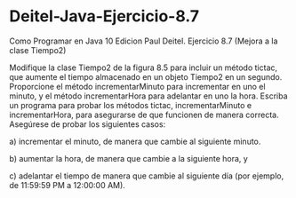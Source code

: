 # Deitel-Java-Ejercicio-8.7
Como Programar en Java 10 Edicion Paul Deitel. Ejercicio 8.7 (Mejora a la clase Tiempo2)

Modifique la clase Tiempo2 de la figura 8.5 para incluir un método tictac, que aumente el tiempo almacenado en un objeto Tiempo2 en un segundo. Proporcione el método incrementarMinuto para incrementar en uno el minuto, y el método incrementarHora para adelantar en uno la hora. Escriba un programa para probar los métodos tictac, incrementarMinuto e incrementarHora, para asegurarse de que funcionen de manera correcta. Asegúrese de probar los siguientes casos:

a) incrementar el minuto, de manera que cambie al siguiente minuto.

b) aumentar la hora, de manera que cambie a la siguiente hora, y

c) adelantar el tiempo de manera que cambie al siguiente día (por ejemplo, de 11:59:59 PM a 12:00:00 AM).

